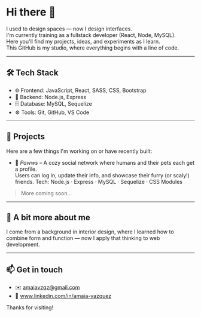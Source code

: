 # Hi there 👋

I used to design spaces — now I design interfaces.  
I'm currently training as a fullstack developer (React, Node, MySQL).  
Here you'll find my projects, ideas, and experiments as I learn.  
This GitHub is my studio, where everything begins with a line of code.

---

## 🛠 Tech Stack

- 🌐 Frontend: JavaScript, React, SASS, CSS, Bootstrap
- 🧠 Backend: Node.js, Express  
- 🗄️ Database: MySQL, Sequelize  
- ⚙️ Tools: Git, GitHub, VS Code

---

## 📂 Projects

Here are a few things I'm working on or have recently built:

- 🔧 *Pawws* –
  A cozy social network where humans and their pets each get a profile.  
  Users can log in, update their info, and showcase their furry (or scaly!) friends.
  Tech: Node.js · Express · MySQL · Sequelize · CSS Modules

> More coming soon...

---

## 🌱 A bit more about me

I come from a background in interior design, where I learned how to combine form and function — now I apply that thinking to web development.

---

## 📫 Get in touch

- ✉️ amaiavzqz@gmail.com
- 💼 www.linkedin.com/in/amaia-vazquez

Thanks for visiting!
